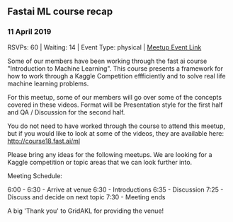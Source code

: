 ## Fastai ML course recap
### 11 April 2019
RSVPs: 60 | Waiting: 14 | Event Type: physical | [Meetup Event Link](https://www.meetup.com/Data-Science-Discussion-Auckland/events/259128613)

Some of our members have been working through the fast ai course "Introduction to Machine Learning". This course presents a framework for how to work through a Kaggle Competition effficiently and to solve real life machine learning problems.

For this meetup, some of our members will go over some of the concepts covered in these videos. Format will be Presentation style for the first half and QA / Discussion for the second half.

You do not need to have worked through the course to attend this meetup, but if you would like to look at some of the videos, they are available here: http://course18.fast.ai/ml

Please bring any ideas for the following meetups. We are looking for a Kaggle competition or topic areas that we can look further into.

Meeting Schedule:

6:00 - 6:30 - Arrive at venue
6:30 - Introductions
6:35 - Discussion
7:25 - Discuss and decide on next topic
7:30 - Meeting ends

A big 'Thank you' to GridAKL for providing the venue!
